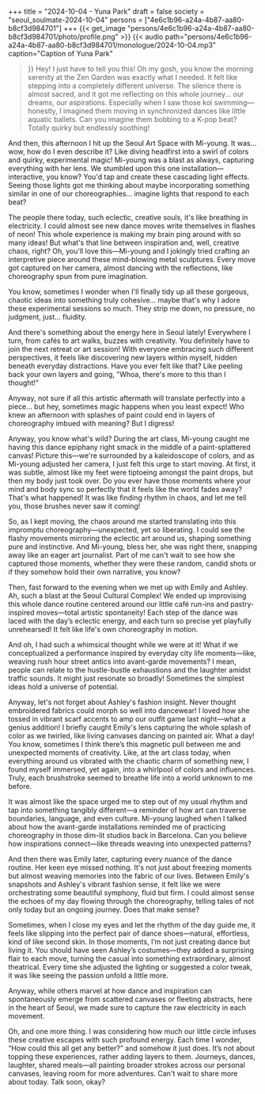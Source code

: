 +++
title = "2024-10-04 - Yuna Park"
draft = false
society = "seoul_soulmate-2024-10-04"
persons = ["4e6c1b96-a24a-4b87-aa80-b8cf3d984701"]
+++
{{< get_image "persons/4e6c1b96-a24a-4b87-aa80-b8cf3d984701/photo/profile.png" >}}
{{< audio
    path="persons/4e6c1b96-a24a-4b87-aa80-b8cf3d984701/monologue/2024-10-04.mp3" 
    caption="Caption of Yuna Park"
>}}
Hey! I just have to tell you this!
Oh my gosh, you know the morning serenity at the Zen Garden was exactly what I needed. It felt like stepping into a completely different universe. The silence there is almost sacred, and it got me reflecting on this whole journey... our dreams, our aspirations. Especially when I saw those koi swimming—honestly, I imagined them moving in synchronized dances like little aquatic ballets. Can you imagine them bobbing to a K-pop beat? Totally quirky but endlessly soothing! 

And then, this afternoon I hit up the Seoul Art Space with Mi-young. It was... wow, how do I even describe it? Like diving headfirst into a swirl of colors and quirky, experimental magic! Mi-young was a blast as always, capturing everything with her lens. We stumbled upon this one installation—interactive, you know? You'd tap and create these cascading light effects. Seeing those lights got me thinking about maybe incorporating something similar in one of our choreographies... imagine lights that respond to each beat? 

The people there today, such eclectic, creative souls, it's like breathing in electricity. I could almost see new dance moves write themselves in flashes of neon! This whole experience is making my brain ping around with so many ideas! But what's that line between inspiration and, well, creative chaos, right? Oh, you'll love this—Mi-young and I jokingly tried crafting an interpretive piece around these mind-blowing metal sculptures. Every move got captured on her camera, almost dancing with the reflections, like choreography spun from pure imagination. 

You know, sometimes I wonder when I'll finally tidy up all these gorgeous, chaotic ideas into something truly cohesive... maybe that's why I adore these experimental sessions so much. They strip me down, no pressure, no judgment, just... fluidity. 

And there's something about the energy here in Seoul lately! Everywhere I turn, from cafés to art walks, buzzes with creativity. You definitely have to join the next retreat or art session! With everyone embracing such different perspectives, it feels like discovering new layers within myself, hidden beneath everyday distractions. Have you ever felt like that? Like peeling back your own layers and going, "Whoa, there's more to this than I thought!"

Anyway, not sure if all this artistic aftermath will translate perfectly into a piece... but hey, sometimes magic happens when you least expect! Who knew an afternoon with splashes of paint could end in layers of choreography imbued with meaning? But I digress!

Anyway, you know what's wild? During the art class, Mi-young caught me having this dance epiphany right smack in the middle of a paint-splattered canvas! Picture this—we're surrounded by a kaleidoscope of colors, and as Mi-young adjusted her camera, I just felt this urge to start moving. At first, it was subtle, almost like my feet were tiptoeing amongst the paint drops, but then my body just took over. Do you ever have those moments where your mind and body sync so perfectly that it feels like the world fades away? That's what happened! It was like finding rhythm in chaos, and let me tell you, those brushes never saw it coming! 

So, as I kept moving, the chaos around me started translating into this impromptu choreography—unexpected, yet so liberating. I could see the flashy movements mirroring the eclectic art around us, shaping something pure and instinctive. And Mi-young, bless her, she was right there, snapping away like an eager art journalist. Part of me can't wait to see how she captured those moments, whether they were these random, candid shots or if they somehow hold their own narrative, you know?

Then, fast forward to the evening when we met up with Emily and Ashley. Ah, such a blast at the Seoul Cultural Complex! We ended up improvising this whole dance routine centered around our little café run-ins and pastry-inspired moves—total artistic spontaneity! Each step of the dance was laced with the day’s eclectic energy, and each turn so precise yet playfully unrehearsed! It felt like life's own choreography in motion.

And oh, I had such a whimsical thought while we were at it! What if we conceptualized a performance inspired by everyday city life moments—like, weaving rush hour street antics into avant-garde movements? I mean, people can relate to the hustle-bustle exhaustions and the laughter amidst traffic sounds. It might just resonate so broadly! Sometimes the simplest ideas hold a universe of potential.

Anyway, let's not forget about Ashley's fashion insight. Never thought embroidered fabrics could morph so well into dancewear! I loved how she tossed in vibrant scarf accents to amp our outfit game last night—what a genius addition! I briefly caught Emily's lens capturing the whole splash of color as we twirled, like living canvases dancing on painted air. What a day!
You know, sometimes I think there’s this magnetic pull between me and unexpected moments of creativity. Like, at the art class today, when everything around us vibrated with the chaotic charm of something new, I found myself immersed, yet again, into a whirlpool of colors and influences. Truly, each brushstroke seemed to breathe life into a world unknown to me before.

It was almost like the space urged me to step out of my usual rhythm and tap into something tangibly different—a reminder of how art can traverse boundaries, language, and even culture. Mi-young laughed when I talked about how the avant-garde installations reminded me of practicing choreography in those dim-lit studios back in Barcelona. Can you believe how inspirations connect—like threads weaving into unexpected patterns?

And then there was Emily later, capturing every nuance of the dance routine. Her keen eye missed nothing. It's not just about freezing moments but almost weaving memories into the fabric of our lives. Between Emily's snapshots and Ashley's vibrant fashion sense, it felt like we were orchestrating some beautiful symphony, fluid but firm. I could almost sense the echoes of my day flowing through the choreography, telling tales of not only today but an ongoing journey. Does that make sense?

Sometimes, when I close my eyes and let the rhythm of the day guide me, it feels like slipping into the perfect pair of dance shoes—natural, effortless, kind of like second skin. In those moments, I’m not just creating dance but living it. You should have seen Ashley’s costumes—they added a surprising flair to each move, turning the casual into something extraordinary, almost theatrical. Every time she adjusted the lighting or suggested a color tweak, it was like seeing the passion unfold a little more.

Anyway, while others marvel at how dance and inspiration can spontaneously emerge from scattered canvases or fleeting abstracts, here in the heart of Seoul, we made sure to capture the raw electricity in each movement.

Oh, and one more thing. I was considering how much our little circle infuses these creative escapes with such profound energy. Each time I wonder, “How could this all get any better?” and somehow it just does. It’s not about topping these experiences, rather adding layers to them. Journeys, dances, laughter, shared meals—all painting broader strokes across our personal canvases, leaving room for more adventures.
Can't wait to share more about today. Talk soon, okay?
